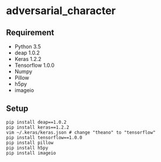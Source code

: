 # adversarial_character
## Requirement
- Python 3.5
- deap 1.0.2
- Keras 1.2.2
- Tensorflow 1.0.0
- Numpy
- Pillow
- h5py
- imageio

## Setup
```
pip install deap==1.0.2
pip install keras==1.2.2
vim ~/.keras/keras.json # change "theano" to "tensorflow"
pip install tensorflow==1.0.0
pip install pillow
pip install h5py
pip install imageio
```
